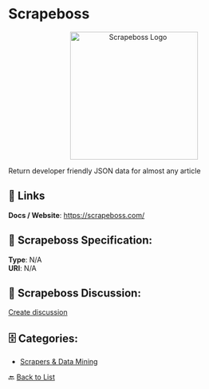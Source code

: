 # Scrapeboss
<p align="center">
    <img width="256" src="https://raw.githubusercontent.com/apis-list/apis-list/main/apis/scrapeboss/logo_256x256.png" alt="Scrapeboss Logo"/>
</p>

Return developer friendly JSON data for almost any article

##  🔗 Links
**Docs / Website**: https://scrapeboss.com/

## 🧬 Scrapeboss Specification:
**Type**: N/A  
**URI**: N/A

## 💬 Scrapeboss Discussion:
[Create discussion](https://github.com/apis-list/apis-list/discussions/new)

## 🗄️ Categories:
- [Scrapers & Data Mining](https://github.com/apis-list/apis-list#scrapers--data-mining-)




🔙 [Back to List](https://github.com/apis-list/apis-list)
